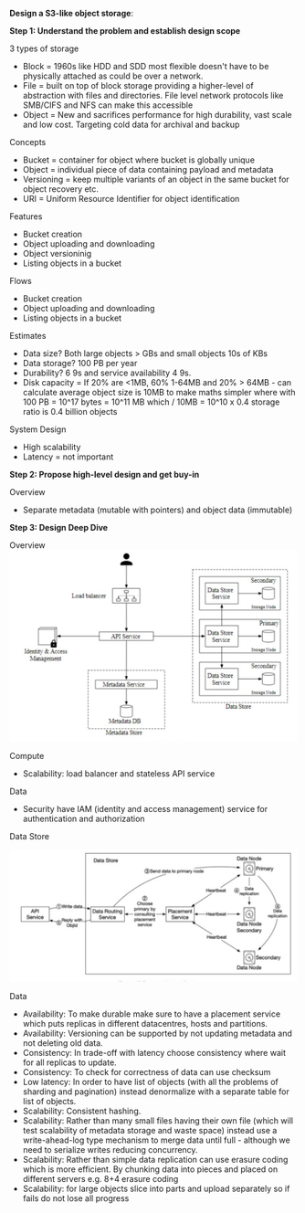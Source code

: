 **Design a S3-like object storage**:

**Step 1: Understand the problem and establish design scope**

3 types of storage
* Block = 1960s like HDD and SDD most flexible doesn't have to be physically attached as could be over a network.
* File = built on top of block storage providing a higher-level of abstraction with files and directories. File level network protocols like SMB/CIFS and NFS can make this accessible
* Object = New and sacrifices performance for high durability, vast scale and low cost. Targeting cold data for archival and backup

Concepts
* Bucket = container for object where bucket is globally unique
* Object = individual piece of data containing payload and metadata
* Versioning = keep multiple variants of an object in the same bucket for object recovery etc.
* URI = Uniform Resource Identifier for object identification

Features
* Bucket creation
* Object uploading and downloading
* Object versioninig
* Listing objects in a bucket

Flows
* Bucket creation
* Object uploading and downloading
* Listing objects in a bucket

Estimates
* Data size? Both large objects > GBs and small objects 10s of KBs
* Data storage? 100 PB per year
* Durability? 6 9s and service availability 4 9s.
* Disk capacity = If 20% are <1MB, 60% 1-64MB and 20% > 64MB - can calculate average object size is 10MB to make maths simpler where with 100 PB = 10^17 bytes = 10^11 MB which / 10MB = 10^10 x 0.4 storage ratio is 0.4 billion objects

System Design
* High scalability 
* Latency = not important

**Step 2: Propose high-level design and get buy-in**

Overview
* Separate metadata (mutable with pointers) and object data (immutable)

**Step 3: Design Deep Dive**

Overview
![image info](./../../../images/s3.png)

Compute
* Scalability: load balancer and stateless API service

Data
* Security have IAM (identity and access management) service for authentication and authorization

Data Store

![image info](./../../../images/data_store.png)

Data
* Availability: To make durable make sure to have a placement service which puts replicas in different datacentres, hosts and partitions. 
* Availability: Versioning can be supported by not updating metadata and not deleting old data.
* Consistency: In trade-off with latency choose consistency where wait for all replicas to update. 
* Consistency: To check for correctness of data can use checksum  
* Low latency: In order to have list of objects (with all the problems of sharding and pagination) instead denormalize with a separate table for list of objects.
* Scalability: Consistent hashing. 
* Scalability: Rather than many small files having their own file (which will test scalability of metadata storage and waste space) instead use a write-ahead-log type mechanism to merge data until full - although we need to serialize writes reducing concurrency.
* Scalability: Rather than simple data replication can use erasure coding which is more efficient. By chunking data into pieces and placed on different servers e.g. 8+4 erasure coding
* Scalability: for large objects slice into parts and upload separately so if fails do not lose all progress
